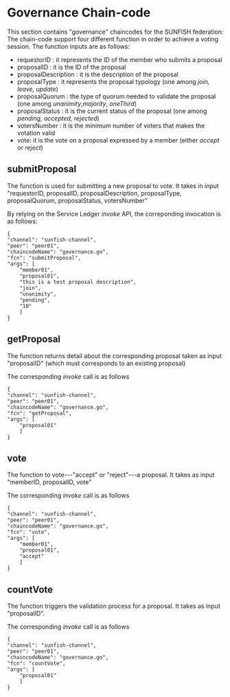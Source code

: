 # Governance Chain-code

This section contains "governance" chaincodes for the SUNFISH federation:
The chain-code support four different function in order to achieve a voting session. The function inputs are as follows: 

- requestorID : it represents the ID of the member who submits a proposal
- proposalID : it is the ID of the proposal
- proposalDescription : it is the description of the proposal
- proposalType : it represents the proposal typology (one among *join, leave, update*)
- proposalQuorum : the type of quorum needed to validate the proposal (one among *unanimity*,*majority*, *oneThird*)
- proposalStatus : it is the current status of the proposal (one among *pending, accepted, rejected*)
- votersNumber : it is the minimum number of voters that makes the votation valid
- vote: it is the vote on a proposal expressed by a member (either *accept* or *reject*)


## submitProposal

The function is used for submitting a new proposal to vote. It takes in input "requestorID, proposalID, proposalDescription, proposalType, proposalQuorum, proposalStatus, votersNumber"

By relying on the Service Ledger *invoke* API, the correponding invocation is as follows:

    {
    "channel": "sunfish-channel",
    "peer": "peer01",
    "chaincodeName": "governance.go",
    "fcn": "submitProposal",
    "args": [
        "member01",
        "proposal01",
        "this is a test proposal description",
        "join",
        "unanimity",
        "pending",
        "10"
        ]
    } 

## getProposal

The function returns detail about the corresponding proposal taken as input "proposalID" (which must corresponds to an existing proposal)

The corresponding *invoke* call is as follows

    {
    "channel": "sunfish-channel",
    "peer": "peer01",
    "chaincodeName": "governance.go",
    "fcn": "getProposal",
    "args": [
        "proposal01"
        ]
    } 

## vote

The function to vote---"accept" or "reject"---a proposal. It takes as input "memberID, proposalID, vote"

The corresponding *invoke* call is as follows

    {
    "channel": "sunfish-channel",
    "peer": "peer01",
    "chaincodeName": "governance.go",
    "fcn": "vote",
    "args": [
        "member01",
        "proposal01",
        "accept"
        ]
    } 

## countVote

The function triggers the validation process for a proposal. It takes as input "proposalID".

The corresponding *invoke* call is as follows

    {
    "channel": "sunfish-channel",
    "peer": "peer01",
    "chaincodeName": "governance.go",
    "fcn": "countVote",
    "args": [
        "proposal01"
        ]
    } 


